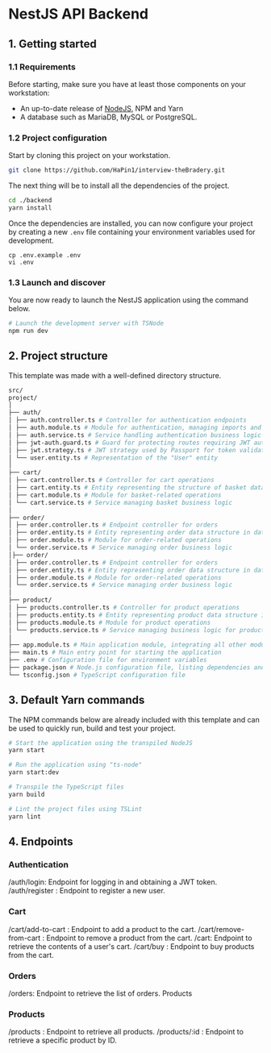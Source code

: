 # NestJS API Backend

## 1. Getting started

### 1.1 Requirements

Before starting, make sure you have at least those components on your workstation:

- An up-to-date release of [NodeJS](https://nodejs.org/), NPM and Yarn
- A database such as MariaDB, MySQL or PostgreSQL.

### 1.2 Project configuration

Start by cloning this project on your workstation.

```sh
git clone https://github.com/HaPin1/interview-theBradery.git
```

The next thing will be to install all the dependencies of the project.

```sh
cd ./backend
yarn install
```

Once the dependencies are installed, you can now configure your project by creating a new `.env` file containing your environment variables used for development.

```
cp .env.example .env
vi .env
```

### 1.3 Launch and discover

You are now ready to launch the NestJS application using the command below.

```sh
# Launch the development server with TSNode
npm run dev
```

## 2. Project structure

This template was made with a well-defined directory structure.

```sh
src/
project/
│
├── auth/
│ ├── auth.controller.ts # Controller for authentication endpoints
│ ├── auth.module.ts # Module for authentication, managing imports and authentication-related dependencies
│ ├── auth.service.ts # Service handling authentication business logic
│ ├── jwt-auth.guard.ts # Guard for protecting routes requiring JWT authentication
│ ├── jwt.strategy.ts # JWT strategy used by Passport for token validation
│ └── user.entity.ts # Representation of the "User" entity
│
├── cart/
│ ├── cart.controller.ts # Controller for cart operations
│ ├── cart.entity.ts # Entity representing the structure of basket data in database
│ ├── cart.module.ts # Module for basket-related operations
│ └── cart.service.ts # Service managing basket business logic
│
├── order/
│ ├── order.controller.ts # Endpoint controller for orders
│ ├── order.entity.ts # Entity representing order data structure in database
│ ├── order.module.ts # Module for order-related operations
│ └── order.service.ts # Service managing order business logic
│├── order/
│ ├── order.controller.ts # Endpoint controller for orders
│ ├── order.entity.ts # Entity representing order data structure in database
│ ├── order.module.ts # Module for order-related operations
│ └── order.service.ts # Service managing order business logic
│
├── product/
│ ├── products.controller.ts # Controller for product operations
│ ├── products.entity.ts # Entity representing product data structure in database
│ ├── products.module.ts # Module for product operations
│ └── products.service.ts # Service managing business logic for product-related operations
│
├── app.module.ts # Main application module, integrating all other modules
├── main.ts # Main entry point for starting the application
├── .env # Configuration file for environment variables
├── package.json # Node.js configuration file, listing dependencies and scripts to run the application
└── tsconfig.json # TypeScript configuration file
```

## 3. Default Yarn commands

The NPM commands below are already included with this template and can be used to quickly run, build and test your project.

```sh
# Start the application using the transpiled NodeJS
yarn start

# Run the application using "ts-node"
yarn start:dev

# Transpile the TypeScript files
yarn build

# Lint the project files using TSLint
yarn lint

```

## 4. Endpoints

### Authentication

/auth/login: Endpoint for logging in and obtaining a JWT token.
/auth/register : Endpoint to register a new user.

### Cart

/cart/add-to-cart : Endpoint to add a product to the cart.
/cart/remove-from-cart : Endpoint to remove a product from the cart.
/cart: Endpoint to retrieve the contents of a user's cart.
/cart/buy : Endpoint to buy products from the cart.

### Orders

/orders: Endpoint to retrieve the list of orders.
Products

### Products

/products : Endpoint to retrieve all products.
/products/:id : Endpoint to retrieve a specific product by ID.
